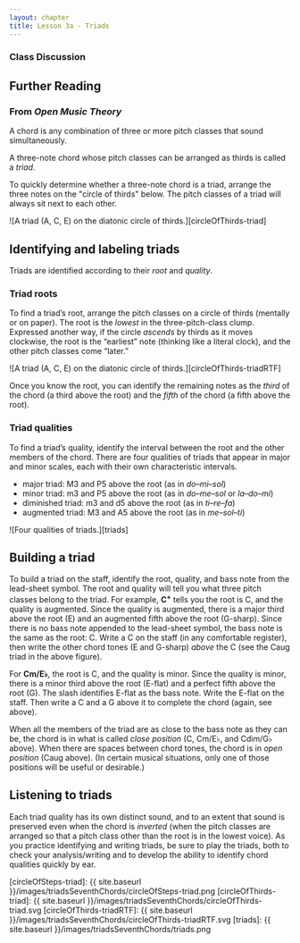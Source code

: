```yaml
---
layout: chapter
title: Lesson 3a - Triads
---
```


### Class Discussion

## Further Reading

### From *Open Music Theory*

A chord is any combination of three or more pitch classes that sound simultaneously.

A three-note chord whose pitch classes can be arranged as thirds is called a *triad*.

<!--To tell whether or not a chord is a triad, take the pitch classes present in the chord. Assuming there are three pitch classes (not necessarily three *pitches*), arrange them on the circle of generic scale steps. (By generic, I mean that A-natural, A-flat, and A-sharp are all kinds of A.)

![A triad (A, C, E) on the diatonic circle of steps.][circleOfSteps-triad]-->

To quickly determine whether a three-note chord is a triad, arrange the three notes on the "circle of thirds" below. The pitch classes of a triad will always sit next to each other.

![A triad (A, C, E) on the diatonic circle of thirds.][circleOfThirds-triad]

## Identifying and labeling triads ##

Triads are identified according to their *root* and *quality*.

### Triad roots ###

To find a triad’s root, arrange the pitch classes on a circle of thirds (mentally or on paper). The root is the *lowest* in the three-pitch-class clump. Expressed another way, if the circle *ascends* by thirds as it moves clockwise, the root is the “earliest” note (thinking like a literal clock), and the other pitch classes come “later.”

![A triad (A, C, E) on the diatonic circle of thirds.][circleOfThirds-triadRTF]

Once you know the root, you can identify the remaining notes as the *third* of the chord (a third above the root) and the *fifth* of the chord (a fifth above the root).

### Triad qualities ###

To find a triad’s quality, identify the interval between the root and the other members of the chord. There are four qualities of triads that appear in major and minor scales, each with their own characteristic intervals.

-   major triad: M3 and P5 above the root (as in *do–mi–sol*)
-   minor triad: m3 and P5 above the root (as in *do–me–sol* or *la–do–mi*)
-   diminished triad: m3 and d5 above the root (as in *ti–re–fa*)
-   augmented triad: M3 and A5 above the root (as in *me–sol–ti*)

![Four qualities of triads.][triads]

## Building a triad ##

To build a triad on the staff, identify the root, quality, and bass note from the lead-sheet symbol. The root and quality will tell you what three pitch classes belong to the triad. For example, **C<sup>+</sup>** tells you the root is C, and the quality is augmented. Since the quality is augmented, there is a major third above the root (E) and an augmented fifth above the root (G-sharp). Since there is no bass note appended to the lead-sheet symbol, the bass note is the same as the root: C. Write a C on the staff (in any comfortable register), then write the other chord tones (E and G-sharp) *above* the C (see the Caug triad in the above figure).

For **Cm/E&#9837;**, the root is C, and the quality is minor. Since the quality is minor, there is a minor third above the root (E-flat) and a perfect fifth above the root (G). The slash identifies E-flat as the bass note. Write the E-flat on the staff. Then write a C and a G above it to complete the chord (again, see above).

When all the members of the triad are as close to the bass note as they can be, the chord is in what is called *close position* (C, Cm/E&#9837;, and Cdim/G&#9837; above). When there are spaces between chord tones, the chord is in *open position* (Caug above). (In certain musical situations, only one of those positions will be useful or desirable.)

## Listening to triads ##

Each triad quality has its own distinct sound, and to an extent that sound is preserved even when the chord is *inverted* (when the pitch classes are arranged so that a pitch class other than the root is in the lowest voice). As you practice identifying and writing triads, be sure to play the triads, both to check your analysis/writing and to develop the ability to identify chord qualities quickly by ear.

[circleOfSteps-triad]: {{ site.baseurl }}/images/triadsSeventhChords/circleOfSteps-triad.png
[circleOfThirds-triad]: {{ site.baseurl }}/images/triadsSeventhChords/circleOfThirds-triad.svg
[circleOfThirds-triadRTF]: {{ site.baseurl }}/images/triadsSeventhChords/circleOfThirds-triadRTF.svg
[triads]: {{ site.baseurl }}/images/triadsSeventhChords/triads.png